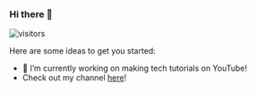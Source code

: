 ### Hi there 👋

![visitors](https://visitor-badge.glitch.me/badge?page_id=jacksonyuan-yt.jacksonyuan-yt)


Here are some ideas to get you started:

- 🔭 I’m currently working on making tech tutorials on YouTube!
- Check out my channel [here](https://www.youtube.com/channel/UCbmBrWg8WX80aVa6EBA395A)!
